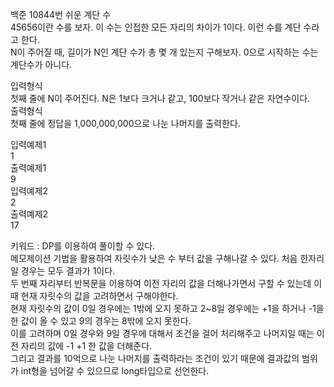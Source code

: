 백준 10844번 쉬운 계단 수  
45656이란 수를 보자. 이 수는 인접한 모든 자리의 차이가 1이다. 이런 수를 계단 수라고 한다.  
N이 주어질 때, 길이가 N인 계단 수가 총 몇 개 있는지 구해보자. 0으로 시작하는 수는 계단수가 아니다.  

입력형식  
첫째 줄에 N이 주어진다. N은 1보다 크거나 같고, 100보다 작거나 같은 자연수이다.  
출력형식  
첫째 줄에 정답을 1,000,000,000으로 나눈 나머지를 출력한다.  

입력예제1    
1  
출력예제1  
9  
입력예제2  
2  
출력예제2  
17  

키워드 : DP를 이용하여 풀이할 수 있다.  
메모제이션 기법을 활용하여 자릿수가 낮은 수 부터 값을 구해나갈 수 있다. 처음 한자리일 경우는 모두 결과가 1이다.  
두 번째 자리부터 반복문을 이용하여 이전 자리의 값을 더해나가면서 구할 수 있는데 이때 현재 자릿수의 값을 고려하면서 구해야한다.  
현재 자릿수의 값이 0일 경우에는 1밖에 오지 못하고 2~8일 경우에는 +1을 하거나 -1을 한 값이 올 수 있고 9의 경우는 8밖에 오지 못한다.  
이를 고려하며 0일 경우와 9일 경우에 대해서 조건을 걸어 처리해주고 나머지일 때는 이전 자리의 값에 -1 +1 한 값을 더해준다.  
그리고 결과를 10억으로 나눈 나머지를 출력하라는 조건이 있기 때문에 결과값의 범위가 int형을 넘어갈 수 있으므로 long타입으로 선언한다.